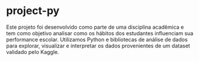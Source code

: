 # project-py
Este projeto foi desenvolvido como parte de uma disciplina acadêmica e tem como objetivo analisar como os hábitos dos estudantes influenciam sua performance escolar. Utilizamos Python e bibliotecas de análise de dados para explorar, visualizar e interpretar os dados provenientes de um dataset validado pelo Kaggle.
